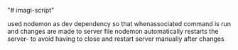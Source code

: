"# imagi-script"

used nodemon as dev dependency so that whenassociated command is run and changes are made to server file nodemon automatically restarts the server- to avoid having to close and restart server manually after changes
